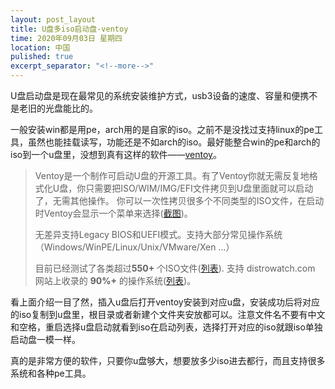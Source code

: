 ```yaml
---
layout: post_layout
title: U盘多iso启动盘-ventoy
time: 2020年09月03日 星期四
location: 中国
pulished: true
excerpt_separator: "<!--more-->"
---
```

U盘启动盘是现在最常见的系统安装维护方式，usb3设备的速度、容量和便携不是老旧的光盘能比的。

一般安装win都是用pe，arch用的是自家的iso。之前不是没找过支持linux的pe工具，虽然也能挂载读写，功能还是不如arch的iso。最好能整合win的pe和arch的iso到一个u盘里，没想到真有这样的软件——[ventoy](https://www.ventoy.net/cn/index.html)。

<!--more-->

> Ventoy是一个制作可启动U盘的开源工具。有了Ventoy你就无需反复地格式化U盘，你只需要把ISO/WIM/IMG/EFI文件拷贝到U盘里面就可以启动了，无需其他操作。    你可以一次性拷贝很多个不同类型的ISO文件，在启动时Ventoy会显示一个菜单来选择([截图](https://www.ventoy.net/cn/screenshot.html))。 
>
> 无差异支持Legacy BIOS和UEFI模式。支持大部分常见操作系统 （Windows/WinPE/Linux/Unix/VMware/Xen ...）
>
> 目前已经测试了各类超过**550+** 个ISO文件([列表](https://www.ventoy.net/cn/isolist.html)).    支持 distrowatch.com 网站上收录的 **90%+** 的操作系统([列表](https://www.ventoy.net/cn/distrowatch.html))。

看上面介绍一目了然，插入u盘后打开ventoy安装到对应u盘，安装成功后将对应的iso复制到u盘里，根目录或者新建个文件夹安放都可以。注意文件名不要有中文和空格，重启选择u盘启动就看到iso在启动列表，选择打开对应的iso就跟iso单独启动盘一模一样。

真的是非常方便的软件，只要你u盘够大，想要放多少iso进去都行，而且支持很多系统和各种pe工具。
